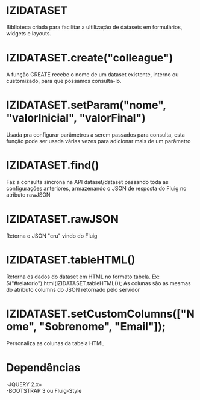 # IZIDATASET
Biblioteca criada para facilitar a ultilização de datasets em formulários, widgets e layouts.
# IZIDATASET.create("colleague")
A função CREATE recebe o nome de um dataset existente, interno ou customizado,  para que possamos consulta-lo.
# IZIDATASET.setParam("nome", "valorInicial", "valorFinal")
Usada pra configurar parâmetros a serem passados para consulta, esta função pode ser usada várias vezes para adicionar mais de um parâmetro 
# IZIDATASET.find()
Faz a consulta síncrona na API dataset/dataset passando toda as configurações anteriores, armazenando o JSON de resposta do Fluig  no atributo rawJSON
# IZIDATASET.rawJSON
Retorna o JSON "cru" vindo do Fluig
# IZIDATASET.tableHTML()
Retorna os dados do dataset em HTML no formato tabela. Ex: $("#relatorio").html(IZIDATASET.tableHTML()); As colunas são as mesmas do atributo columns do JSON retornado pelo servidor
# IZIDATASET.setCustomColumns(["Nome", "Sobrenome", "Email"]);
Personaliza as colunas da tabela HTML
# Dependências
-JQUERY 2.x+ <br>
-BOOTSTRAP 3 ou Fluig-Style
